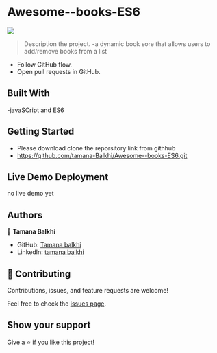 # Awesome--books-ES6
![](https://img.shields.io/badge/Microverse-blueviolet)

> Description the project.
 -a dynamic book sore that allows users to add/remove books from a list
 

- Follow GitHub flow.
- Open pull requests in GitHub.


## Built With
-javaSCript and ES6

## Getting Started
- Please download clone the reporsitory link from githhub
- https://github.com/tamana-Balkhi/Awesome--books-ES6.git

## Live Demo Deployment
no live demo yet



## Authors

👤 **Tamana Balkhi**

- GitHub: [ Tamana balkhi](https://github.com/tamana-Balkhi)
- LinkedIn: [tamana balkhi ](https://www.linkedin.com/in/tamana-balkhi-1212171b6/)





## 🤝 Contributing

Contributions, issues, and feature requests are welcome!

Feel free to check the [issues page](../../issues/).

## Show your support

Give a ⭐️ if you like this project!